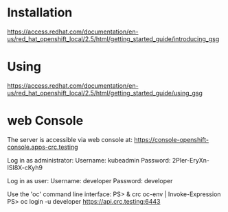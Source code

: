 # Installation

https://access.redhat.com/documentation/en-us/red_hat_openshift_local/2.5/html/getting_started_guide/introducing_gsg

# Using

https://access.redhat.com/documentation/en-us/red_hat_openshift_local/2.5/html/getting_started_guide/using_gsg

# web Console
The server is accessible via web console at:
  https://console-openshift-console.apps-crc.testing

Log in as administrator:
  Username: kubeadmin
  Password: 2PIer-EryXn-ISI8X-cKyh9

Log in as user:
  Username: developer
  Password: developer

Use the 'oc' command line interface:
  PS> & crc oc-env | Invoke-Expression
  PS> oc login -u developer https://api.crc.testing:6443
